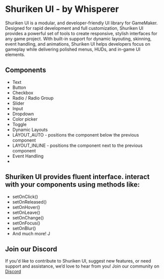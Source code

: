# Shuriken UI - by Whisperer
Shuriken UI is a modular, and developer-friendly UI library for GameMaker. Designed for rapid development and full customization, Shuriken UI provides a powerful set of tools to create responsive, stylish interfaces for any game project.
With built-in support for dynamic layouting, skinning, event handling, and animations, Shuriken UI helps developers focus on gameplay while delivering polished menus, HUDs, and in-game UI elements. 

## Components
- Text
- Button
- Checkbox
- Radio / Radio Group
- Slider
- Input
- Dropdown
- Color picker
- Toggle
- Dynamic Layouts
- LAYOUT_AUTO - positions the component below the previous component
- LAYOUT_INLINE - positions the component next to the previous component
- Event Handling
- 
## Shuriken UI provides fluent interface. interact with your components using methods like:
- setOnClick()
- setOnReleased()
- setOnHover()
- setOnLeave()
- setOnChange()
- setOnFocus()
- setOnBlur()
- And much more!
J
## Join our Discord
If you'd like to contribute to Shuriken UI, suggest new features, or need support and assistance, we’d love to hear from you!
Join our community on [Discord](https://discord.gg/jyNeaYSBXg)
